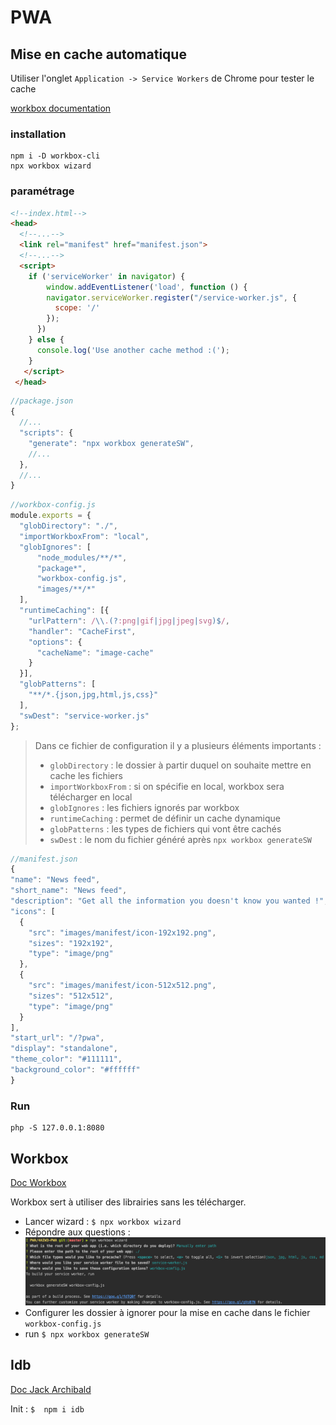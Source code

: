 # PWA 

## Mise en cache automatique

Utiliser l'onglet `Application -> Service Workers` de Chrome pour tester le cache 

[workbox documentation](https://developers.google.com/web/tools/workbox/)

### installation

```
npm i -D workbox-cli
npx workbox wizard
```

### paramétrage

```html
<!--index.html-->
<head>
  <!--...-->
  <link rel="manifest" href="manifest.json">
  <!--...-->
  <script>  
    if ('serviceWorker' in navigator) {  
        window.addEventListener('load', function () {  
        navigator.serviceWorker.register("/service-worker.js", {  
          scope: '/'  
        });  
      }) 
    } else {  
      console.log('Use another cache method :(');  
    }
   </script>
 </head>
```

```js
//package.json
{
  //...
  "scripts": {  
    "generate": "npx workbox generateSW",
    //...
  },
  //...
}
```

```js
//workbox-config.js
module.exports = {  
  "globDirectory": "./",  
  "importWorkboxFrom": "local",  
  "globIgnores": [  
      "node_modules/**/*",  
      "package*",  
      "workbox-config.js",  
      "images/**/*"  
  ],
  "runtimeCaching": [{  
    "urlPattern": /\\.(?:png|gif|jpg|jpeg|svg)$/,  
    "handler": "CacheFirst",  
    "options": {  
      "cacheName": "image-cache"  
    }  
  }],
  "globPatterns": [  
    "**/*.{json,jpg,html,js,css}"  
  ],  
  "swDest": "service-worker.js"  
};
```
> Dans ce fichier de configuration il y a plusieurs éléments importants : 
> 
> - `globDirectory` : le dossier à partir duquel on souhaite mettre en cache les fichiers
> - `importWorkboxFrom` : si on spécifie en local, workbox sera télécharger en local
> - `globIgnores` : les fichiers ignorés par workbox
> - `runtimeCaching` : permet de définir un cache dynamique
> - `globPatterns` : les types de fichiers qui vont être cachés
> - `swDest` : le nom du fichier généré après `npx workbox generateSW`


```js
//manifest.json
{  
"name": "News feed",  
"short_name": "News feed",  
"description": "Get all the information you doesn't know you wanted !",  
"icons": [  
  {  
    "src": "images/manifest/icon-192x192.png",  
    "sizes": "192x192",  
    "type": "image/png"  
  },  
  {  
    "src": "images/manifest/icon-512x512.png",  
    "sizes": "512x512",  
    "type": "image/png"  
  }  
],  
"start_url": "/?pwa",  
"display": "standalone",  
"theme_color": "#111111",  
"background_color": "#ffffff"  
}
```


### Run

```
php -S 127.0.0.1:8080
```


## Workbox

[Doc Workbox](https://developers.google.com/web/tools/workbox/)

Workbox sert à utiliser des librairies sans les télécharger.

- Lancer wizard : `$ npx workbox wizard`
- Répondre aux questions : 
![alt text](images/npx_workbox_wizard.png)
- Configurer les dossier à ignorer pour la mise en cache dans le fichier `workbox-config.js`
- run `$ npx workbox generateSW`

## Idb

[Doc Jack Archibald](https://github.com/jakearchibald/idb)

Init : `$  npm i idb`
